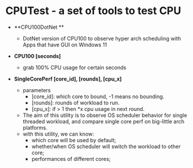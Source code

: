 # CPUTest - a set of tools to test CPU

- **CPU100DotNet **
  - DotNet version of CPU100 to observe hyper arch scheduling with Apps that have GUI on Windows 11
  
- **CPU100 [seconds]**
  - grab 100% CPU usage for certain seconds

- **SingleCorePerf [core_id], [rounds], [cpu_x]**
  - parameters
    - [core_id]: which core to bound, -1 means no bounding.
    - [rounds]: rounds of workload to run.
    - [cpu_x]: if > 1 then *x cpu usage in next round.
  - The aim of this utility is to observe OS scheduler behavior for single threaded workload, and compare single core perf on big-little arch platforms. 
  - with this utility, we can know:
    - which core will be used by default;
    - whether/when OS scheduler will switch the workload to other core;
    - performances of different cores;
